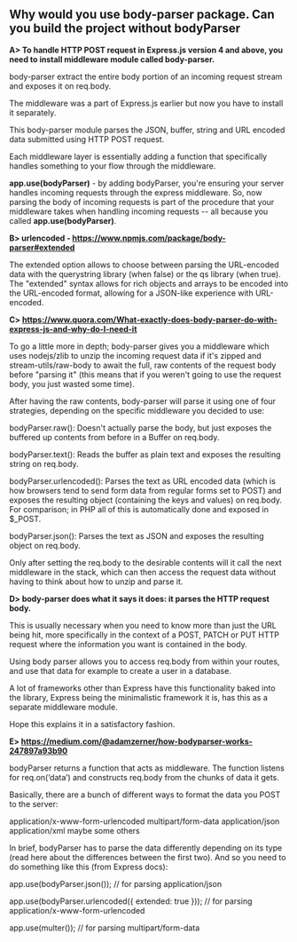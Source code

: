 ## Why would you use body-parser package. Can you build the project without bodyParser

**A> To handle HTTP POST request in Express.js version 4 and above, you need to install middleware module called body-parser.**

body-parser extract the entire body portion of an incoming request stream and exposes it on req.body.

The middleware was a part of Express.js earlier but now you have to install it separately.

This body-parser module parses the JSON, buffer, string and URL encoded data submitted using HTTP POST request.

Each middleware layer is essentially adding a function that specifically handles something to your flow through the middleware.

**app.use(bodyParser)**  -  by adding bodyParser, you're ensuring your server handles incoming requests through the express middleware. So, now parsing the body of incoming requests is part of the procedure that your middleware takes when handling incoming requests -- all because you called **app.use(bodyParser)**.

**B> urlencoded - https://www.npmjs.com/package/body-parser#extended**

The extended option allows to choose between parsing the URL-encoded data with the querystring library (when false) or the qs library (when true). The "extended" syntax allows for rich objects and arrays to be encoded into the URL-encoded format, allowing for a JSON-like experience with URL-encoded.

**C> https://www.quora.com/What-exactly-does-body-parser-do-with-express-js-and-why-do-I-need-it**

To go a little more in depth; body-parser gives you a middleware which uses nodejs/zlib to unzip the incoming request data if it's zipped and stream-utils/raw-body to await the full, raw contents of the request body before "parsing it" (this means that if you weren't going to use the request body, you just wasted some time).

After having the raw contents, body-parser will parse it using one of four strategies, depending on the specific middleware you decided to use:

bodyParser.raw(): Doesn't actually parse the body, but just exposes the buffered up contents from before in a Buffer on req.body.

bodyParser.text(): Reads the buffer as plain text and exposes the resulting string on req.body.

bodyParser.urlencoded(): Parses the text as URL encoded data (which is how browsers tend to send form data from regular forms
set to POST) and exposes the resulting object (containing the keys and values) on req.body. For comparison; in PHP all of this is automatically done and exposed in $_POST.

bodyParser.json(): Parses the text as JSON and exposes the resulting object on req.body.

Only after setting the req.body to the desirable contents will it call the next middleware in the stack, which can then access the request data without having to think about how to unzip and parse it.

**D> body-parser does what it says it does: it parses the HTTP request body.**

This is usually necessary when you need to know more than just the URL being hit, more specifically in the context of a POST, PATCH or PUT HTTP request where the information you want is contained in the body.

Using body parser allows you to access req.body from within your routes, and use that data for example to create a user in a database.

A lot of frameworks other than Express have this functionality baked into the library, Express being the minimalistic framework it is, has this as a separate middleware module.

Hope this explains it in a satisfactory fashion.

**E> https://medium.com/@adamzerner/how-bodyparser-works-247897a93b90**

bodyParser returns a function that acts as middleware. The function listens for req.on(‘data’) and constructs req.body from the chunks of data it gets.

Basically, there are a bunch of different ways to format the data you POST to the server:

application/x-www-form-urlencoded
multipart/form-data
application/json
application/xml
maybe some others

In brief, bodyParser has to parse the data differently depending on its type (read here about the differences between the first two). And so you need to do something like this (from Express docs):

app.use(bodyParser.json()); // for parsing application/json

app.use(bodyParser.urlencoded({ extended: true })); // for parsing application/x-www-form-urlencoded

app.use(multer()); // for parsing multipart/form-data